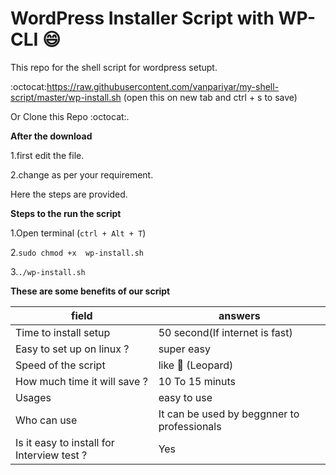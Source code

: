 # WordPress Installer Script with WP-CLI :smile:
This repo for the shell script for wordpress setupt.



:octocat:https://raw.githubusercontent.com/vanpariyar/my-shell-script/master/wp-install.sh (open this on new tab and ctrl + s to save)

Or Clone this Repo :octocat:.

**After the download**

1.first edit the file.

2.change as per your requirement.

Here the steps are provided.

**Steps to the run the script**

1.Open terminal (`ctrl + Alt + T`)

2.`sudo chmod +x  wp-install.sh`

3.`./wp-install.sh`

**These are some benefits of our script**

field | answers
------|--------
Time to install setup | 50 second(If internet is fast)
Easy to set up on linux  ? | super easy
Speed of the script | like :leopard: (Leopard)
How much time it will save ? | 10 To 15 minuts
Usages | easy to use
Who can use | It can be used by beggnner to professionals
Is it easy to install  for Interview test ? | Yes

